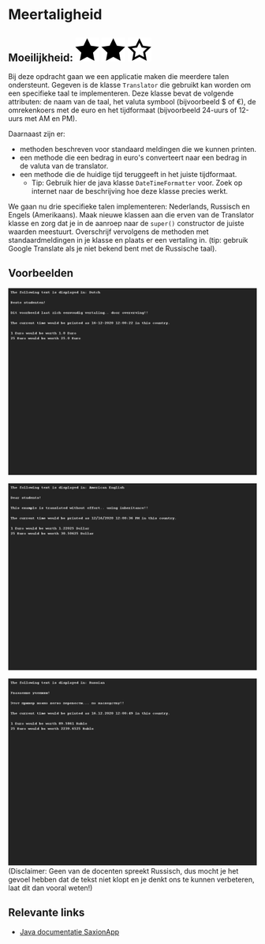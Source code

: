 # Meertaligheid
## Moeilijkheid: ![Filled](../resources/star-filled.svg) ![Filled](../resources/star-filled.svg) ![Outlined](../resources/star-outlined.svg) 

Bij deze opdracht gaan we een applicatie maken die meerdere talen ondersteunt. Gegeven is de klasse `Translator` die gebruikt kan worden om een specifieke taal te implementeren.
Deze klasse bevat de volgende attributen: de naam van de taal, het valuta symbool (bijvoorbeeld $ of €), de omrekenkoers met de euro en het tijdformaat (bijvoorbeeld 24-uurs of 12-uurs met AM en PM).

Daarnaast zijn er:
- methoden beschreven voor standaard meldingen die we kunnen printen.
- een methode die een bedrag in euro's converteert naar een bedrag in de valuta van de translator.
- een methode die de huidige tijd teruggeeft in het juiste tijdformaat.
    - Tip: Gebruik hier de java klasse `DateTimeFormatter` voor. Zoek op internet naar de beschrijving hoe deze klasse precies werkt.


We gaan nu drie specifieke talen implementeren: Nederlands, Russisch en Engels (Amerikaans).
Maak nieuwe klassen aan die erven van de Translator klasse en zorg dat je in de aanroep naar de `super()` constructor de juiste waarden meestuurt.
Overschrijf vervolgens de methoden met standaardmeldingen in je klasse en plaats er een vertaling in. (tip: gebruik Google Translate als je niet bekend bent met de Russische taal).

## Voorbeelden
![Example](sample_output.png)

![Example](sample_output2.png)

![Example](sample_output3.png)
(Disclaimer: Geen van de docenten spreekt Russisch, dus mocht je het gevoel hebben dat de tekst niet klopt en je denkt ons te kunnen verbeteren, laat dit dan vooral weten!)

## Relevante links
* [Java documentatie SaxionApp](https://saxionapp.hboictlab.nl/nl/saxion/app/SaxionApp.html)
